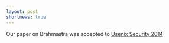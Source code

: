 ```yaml
---
layout: post
shortnews: true
---
```

Our paper on Brahmastra was accepted to [Usenix Security 2014][sec]

[sec]: https://www.usenix.org/conference/usenixsecurity14
